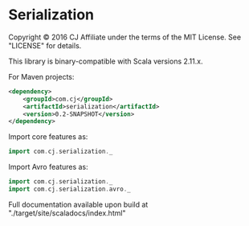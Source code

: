 # Serialization

Copyright © 2016 CJ Affiliate under the terms of the MIT License. See "LICENSE" for details.

This library is binary-compatible with Scala versions 2.11.x.

For Maven projects:

```xml
<dependency>
    <groupId>com.cj</groupId>
    <artifactId>serialization</artifactId>
    <version>0.2-SNAPSHOT</version>
</dependency>
```

Import core features as:

```scala
import com.cj.serialization._
```

Import Avro features as:

```scala
import com.cj.serialization._
import com.cj.serialization.avro._
```

Full documentation available upon build at "./target/site/scaladocs/index.html"
